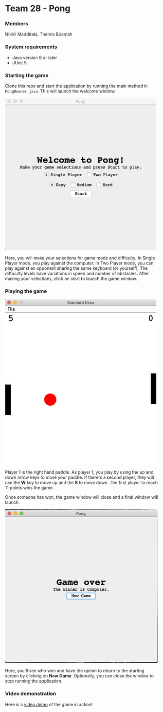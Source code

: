 # Team 28 - Pong

### Members
Nikhil Maddirala, Thelma Boamah

### System requirements
* Java version 9 or later
* JUnit 5

### Starting the game
Clone this repo and start the application by running the main method in ```PongRunner.java```.
This will launch the welcome window.

![Initial screen](./screenshots/startframe.png)


Here, you will make your selections for
game mode and difficulty. In Single Player mode, you play against the computer.
In Two Player mode, you can play against an opponent sharing the same keyboard (or yourself).
The difficulty levels have variations in speed and number of obstacles.
After making your selections, click on start to launch the game window.


### Playing the game
![Pong](./screenshots/pong.png)

Player 1 is the right hand paddle. As player 1, you play by using the up and down arrow keys to move your paddle.
If there's a second player, they will use the **W** key to move up and the **S** to move down. The first player to reach 11 points
wins the game.


Once someone has won, the game window will close and a final window will launch.

![Final screen](./screenshots/endframe.png)

Here, you'll see who won and have the option to return to the starting screen by clicking on **New Game**. Optionally, you can
close the window to stop running the application.

### Video demonstration
Here is a [video demo](https://www.youtube.com/watch?v=kwz_JDXsNpo) of the game in action!
